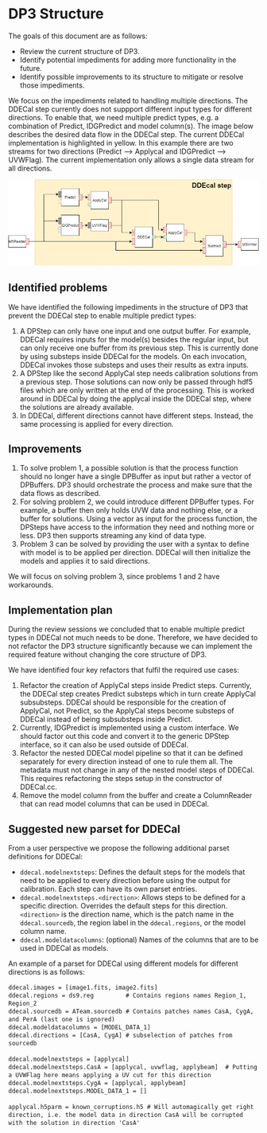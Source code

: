 # DP3 Structure

The goals of this document are as follows:
- Review the current structure of DP3.
- Identify potential impediments for adding more functionality in the future.
- Identify possible improvements to its structure to mitigate or resolve those impediments.

We focus on the impediments related to handling multiple directions. The DDECal step currently does not suppport different input types for different directions. To enable that, we need multiple predict types, e.g. a combination of Predict, IDGPredict and model column(s). The image below describes the desired data flow in the DDECal step. The current DDECal implementation is highlighted in yellow. In this example there are two streams for two directions (Predict --> Applycal and IDGPredict --> UVWFlag). The current implementation only allows a single data stream for all directions.

![Detailed process of a DDECal pipeline](docs/doxygen/images/ddecal.png)

## Identified problems
We have identified the following impediments in the structure of DP3 that prevent the DDECal step to enable multiple predict types:
1. A DPStep can only have one input and one output buffer. For example, DDECal requires inputs for the model(s) besides the regular input, but can only receive one buffer from its previous step. This is currently done by using substeps inside DDECal for the models. On each invocation, DDECal invokes those substeps and uses their results as extra inputs.
2. A DPStep like the second ApplyCal step needs calibration solutions from a previous step. Those solutions can now only be passed through hdf5 files which are only written at the end of the processing. This is worked around in DDECal by doing the applycal inside the DDECal step, where the solutions are already available.
3. In DDECal, different directions cannot have different steps. Instead, the same processing is applied for every direction.

## Improvements
1. To solve problem 1, a possible solution is that the process function should no longer have a single DPBuffer as input but rather a vector of DPBuffers. DP3 should orchestrate the process and make sure that the data flows as described.
2. For solving problem 2, we could introduce different DPBuffer types. For example, a buffer then only holds UVW data and nothing else, or a buffer for solutions. Using a vector as input for the process function, the DPSteps have access to the information they need and nothing more or less. DP3 then supports streaming any kind of data type.
3. Problem 3 can be solved by providing the user with a syntax to define with model is to be applied per direction. DDECal will then initialize the models and applies it to said directions.

We will focus on solving problem 3, since problems 1 and 2 have workarounds.

## Implementation plan
During the review sessions we concluded that to enable multiple predict types in DDECal not much needs to be done. Therefore, we have decided to not refactor the DP3 structure significantly because we can implement the required feature without changing the core structure of DP3.

We have identified four key refactors that fulfil the required use cases:
1. Refactor the creation of ApplyCal steps inside Predict steps. Currently, the DDECal step creates Predict substeps which in turn create ApplyCal subsubsteps. DDECal should be responsible for the creation of ApplyCal, not Predict, so the ApplyCal steps become substeps of DDECal instead of being subsubsteps inside Predict.
2. Currently, IDGPredict is implemented using a custom interface. We should factor out this code and convert it to the generic DPStep interface, so it can also be used outside of DDECal.
3. Refactor the nested DDECal model pipeline so that it can be defined separately for every direction instead of one to rule them all. The metadata must not change in any of the nested model steps of DDECal. This requires refactoring the steps setup in the constructor of DDECal.cc.
4. Remove the model column from the buffer and create a ColumnReader that can read model columns that can be used in DDECal.

## Suggested new parset for DDECal
From a user perspective we propose the following additional parset definitions for DDECal:
- `ddecal.modelnextsteps`: Defines the default steps for the models that need to be applied to every direction before using the output for calibration. Each step can have its own parset entries.
- `ddecal.modelnextsteps.<direction>`: Allows steps to be defined for a specific direction. Overrides the default steps for this direction. `<direction>` is the direction name, which is the patch name in the `ddecal.sourcedb`, the region label in the `ddecal.regions`, or the model column name.
- `ddecal.modeldatacolumns`: (optional) Names of the columns that are to be used in DDECal as models.

An example of a parset for DDECal using different models for different directions is as follows:
```
ddecal.images = [image1.fits, image2.fits]  
ddecal.regions = ds9.reg         # Contains regions names Region_1, Region_2
ddecal.sourcedb = ATeam.sourcedb # Contains patches names CasA, CygA, and PerA (last one is ignored)
ddecal.modeldatacolumns = [MODEL_DATA_1]
ddecal.directions = [CasA, CygA] # subselection of patches from sourcedb

ddecal.modelnextsteps = [applycal]
ddecal.modelnextsteps.CasA = [applycal, uvwflag, applybeam]  # Putting a UVWFlag here means applying a UV cut for this direction
ddecal.modelnextsteps.CygA = [applycal, applybeam]
ddecal.modelnextsteps.MODEL_DATA_1 = []

applycal.h5parm = known_corruptions.h5 # Will automagically get right direction, i.e. the model data in direction CasA will be corrupted with the solution in direction 'CasA'
```
